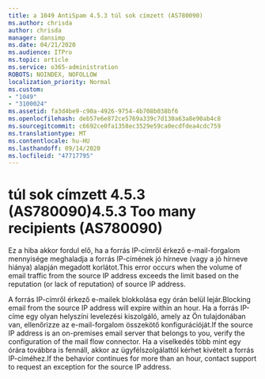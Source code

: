 ```yaml
---
title: a 1049 AntiSpam 4.5.3 túl sok címzett (AS780090)
ms.author: chrisda
author: chrisda
manager: dansimp
ms.date: 04/21/2020
ms.audience: ITPro
ms.topic: article
ms.service: o365-administration
ROBOTS: NOINDEX, NOFOLLOW
localization_priority: Normal
ms.custom:
- "1049"
- "3100024"
ms.assetid: fa3d4be9-c90a-4926-9754-4b708b038bf6
ms.openlocfilehash: deb57e6e872ce5769a339c7d130a63a8e90ab4c8
ms.sourcegitcommit: c6692ce0fa1358ec3529e59ca0ecdfdea4cdc759
ms.translationtype: MT
ms.contentlocale: hu-HU
ms.lasthandoff: 09/14/2020
ms.locfileid: "47717795"
---
```

# <a name="453-too-many-recipients-as780090"></a><span data-ttu-id="112bd-102">túl sok címzett 4.5.3 (AS780090)</span><span class="sxs-lookup"><span data-stu-id="112bd-102">4.5.3 Too many recipients (AS780090)</span></span>

<span data-ttu-id="112bd-103">Ez a hiba akkor fordul elő, ha a forrás IP-címről érkező e-mail-forgalom mennyisége meghaladja a forrás IP-címének jó hírneve (vagy a jó hírneve hiánya) alapján megadott korlátot.</span><span class="sxs-lookup"><span data-stu-id="112bd-103">This error occurs when the volume of email traffic from the source IP address exceeds the limit based on the reputation (or lack of reputation) of source IP address.</span></span>

<span data-ttu-id="112bd-104">A forrás IP-címről érkező e-mailek blokkolása egy órán belül lejár.</span><span class="sxs-lookup"><span data-stu-id="112bd-104">Blocking email from the source IP address will expire within an hour.</span></span> <span data-ttu-id="112bd-105">Ha a forrás IP-címe egy olyan helyszíni levelezési kiszolgáló, amely az Ön tulajdonában van, ellenőrizze az e-mail-forgalom összekötő konfigurációját.</span><span class="sxs-lookup"><span data-stu-id="112bd-105">If the source IP address is an on-premises email server that belongs to you, verify the configuration of the mail flow connector.</span></span> <span data-ttu-id="112bd-106">Ha a viselkedés több mint egy órára továbbra is fennáll, akkor az ügyfélszolgálattól kérhet kivételt a forrás IP-címéhez.</span><span class="sxs-lookup"><span data-stu-id="112bd-106">If the behavior continues for more than an hour, contact support to request an exception for the source IP address.</span></span>
